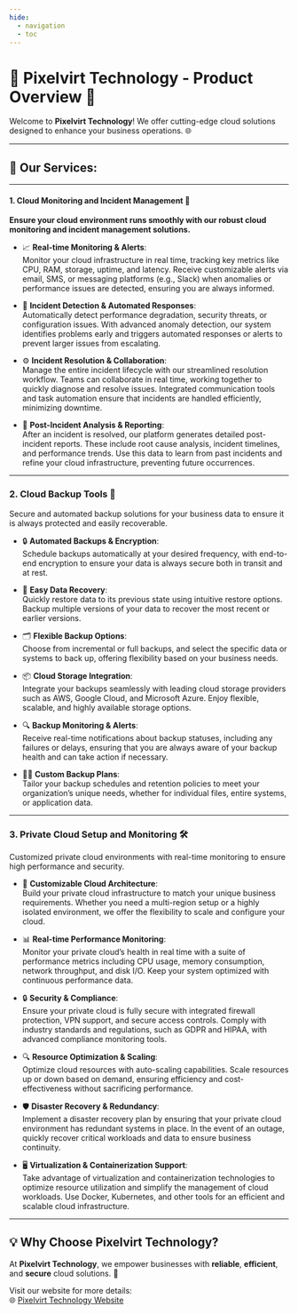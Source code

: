 ```yaml
---
hide:
  - navigation
  - toc
---
```



# 🌟 Pixelvirt Technology - Product Overview 🌟

Welcome to **Pixelvirt Technology**! We offer cutting-edge cloud solutions designed to enhance your business operations. 🌐

---
## 📡 Our Services:  
---

#### 1. **Cloud Monitoring and Incident Management** 📡  
**Ensure your cloud environment runs smoothly with our robust cloud monitoring and incident management solutions.**  

- 📈 **Real-time Monitoring & Alerts**:  
  Monitor your cloud infrastructure in real time, tracking key metrics like CPU, RAM, storage, uptime, and latency. Receive customizable alerts via email, SMS, or messaging platforms (e.g., Slack) when anomalies or performance issues are detected, ensuring you are always informed.

- 🛑 **Incident Detection & Automated Responses**:  
  Automatically detect performance degradation, security threats, or configuration issues. With advanced anomaly detection, our system identifies problems early and triggers automated responses or alerts to prevent larger issues from escalating.

- ⚙️ **Incident Resolution & Collaboration**:  
  Manage the entire incident lifecycle with our streamlined resolution workflow. Teams can collaborate in real time, working together to quickly diagnose and resolve issues. Integrated communication tools and task automation ensure that incidents are handled efficiently, minimizing downtime.

- 🔄 **Post-Incident Analysis & Reporting**:  
  After an incident is resolved, our platform generates detailed post-incident reports. These include root cause analysis, incident timelines, and performance trends. Use this data to learn from past incidents and refine your cloud infrastructure, preventing future occurrences.

---

### 2. **Cloud Backup Tools** 💾  
Secure and automated backup solutions for your business data to ensure it is always protected and easily recoverable.  

- 🔒 **Automated Backups & Encryption**:  
  Schedule backups automatically at your desired frequency, with end-to-end encryption to ensure your data is always secure both in transit and at rest.

- 🔄 **Easy Data Recovery**:  
  Quickly restore data to its previous state using intuitive restore options. Backup multiple versions of your data to recover the most recent or earlier versions.

- 🗂️ **Flexible Backup Options**:  
  Choose from incremental or full backups, and select the specific data or systems to back up, offering flexibility based on your business needs.

- 📦 **Cloud Storage Integration**:  
  Integrate your backups seamlessly with leading cloud storage providers such as AWS, Google Cloud, and Microsoft Azure. Enjoy flexible, scalable, and highly available storage options.

- 🔍 **Backup Monitoring & Alerts**:  
  Receive real-time notifications about backup statuses, including any failures or delays, ensuring that you are always aware of your backup health and can take action if necessary.

- 🧑‍💼 **Custom Backup Plans**:  
  Tailor your backup schedules and retention policies to meet your organization’s unique needs, whether for individual files, entire systems, or application data.

---

### 3. **Private Cloud Setup and Monitoring** 🛠️  
Customized private cloud environments with real-time monitoring to ensure high performance and security.

- 🔧 **Customizable Cloud Architecture**:  
  Build your private cloud infrastructure to match your unique business requirements. Whether you need a multi-region setup or a highly isolated environment, we offer the flexibility to scale and configure your cloud.

- 📊 **Real-time Performance Monitoring**:  
  Monitor your private cloud’s health in real time with a suite of performance metrics including CPU usage, memory consumption, network throughput, and disk I/O. Keep your system optimized with continuous performance data.

- 🔒 **Security & Compliance**:  
  Ensure your private cloud is fully secure with integrated firewall protection, VPN support, and secure access controls. Comply with industry standards and regulations, such as GDPR and HIPAA, with advanced compliance monitoring tools.

- 🔍 **Resource Optimization & Scaling**:  
  Optimize cloud resources with auto-scaling capabilities. Scale resources up or down based on demand, ensuring efficiency and cost-effectiveness without sacrificing performance.

- 🛡️ **Disaster Recovery & Redundancy**:  
  Implement a disaster recovery plan by ensuring that your private cloud environment has redundant systems in place. In the event of an outage, quickly recover critical workloads and data to ensure business continuity.

- 🖥️ **Virtualization & Containerization Support**:  
  Take advantage of virtualization and containerization technologies to optimize resource utilization and simplify the management of cloud workloads. Use Docker, Kubernetes, and other tools for an efficient and scalable cloud infrastructure.

---

## 💡 Why Choose Pixelvirt Technology?

At **Pixelvirt Technology**, we empower businesses with **reliable**, **efficient**, and **secure** cloud solutions. 💼  

Visit our website for more details:  
🌐 [Pixelvirt Technology Website](https://www.pixelvirttechnology.com)

